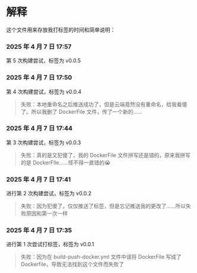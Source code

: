 # 解释

这个文件用来存放我打标签的时间和简单说明：

### 2025 年 4 月 7 日 17:57

第 5 次构建尝试，标签为 v0.0.5

### 2025 年 4 月 7 日 17:50

第 4 次构建尝试，标签为 v0.0.4

> 失败：本地重命名之后推送成功了，但是云端竟然没有重命名，给我看傻了。所以我删了 DockerFile 文件，传了一个新的……

### 2025 年 4 月 7 日 17:44

第 3 次构建尝试，标签为 v0.0.3

> 失败：真的是又犯傻了，我的 DockerFile 文件拼写还是错的，原来我拼写的是 DockerFlle……怪不得一直错的😭

### 2025 年 4 月 7 日 17:41

进行第 2 次构建尝试，标签为 v0.0.2

> 失败：因为犯傻了，仅仅推送了标签，但是忘记推送我的更改了……所以失败原因和第一次一样

### 2025 年 4 月 7 日 17:35

进行第 1 次尝试打标签，标签为 v0.0.1

> 失败：因为在 build-push-docker.yml 文件中误将 DockerFile 写成了 Dockerfile，导致无法找到这个文件而失败了